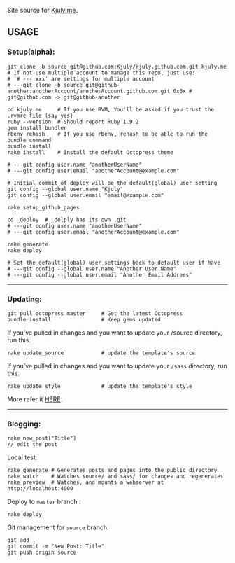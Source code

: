 
Site source for [Kjuly.me](http://kjuly.me).

## USAGE

### Setup(alpha):

    git clone -b source git@github.com:Kjuly/kjuly.github.com.git kjuly.me
    # If not use multiple account to manage this repo, just use:
    # '# --- xxx' are settings for multiple account
    # ---git clone -b source git@github-another:anotherAccount/anotherAccount.github.com.git 0x6x # git@github.com -> git@github-another

    cd kjuly.me     # If you use RVM, You'll be asked if you trust the .rvmrc file (say yes)
    ruby --version  # Should report Ruby 1.9.2
    gem install bundler
    rbenv rehash    # If you use rbenv, rehash to be able to run the bundle command
    bundle install
    rake install    # Install the default Octopress theme

    # ---git config user.name "anotherUserName"
    # ---git config user.email "anotherAccount@example.com"

    # Initial commit of deploy will be the default(global) user setting
    git config --global user.name "Kjuly"
    git config --global user.email "email@example.com"

    rake setup_github_pages

    cd _deploy  # _delply has its own .git
    # ---git config user.name "anotherUserName"
    # ---git config user.email "anotherAccount@example.com"

    rake generate
    rake deploy

    # Set the default(global) user settings back to default user if have
    # ---git config --global user.name "Another User Name"
    # ---git config --global user.email "Another Email Address"

---
### Updating:

    git pull octopress master     # Get the latest Octopress
    bundle install                # Keep gems updated

If you’ve pulled in changes and you want to update your /source directory, run this.

    rake update_source            # update the template's source

If you’ve pulled in changes and you want to update your `/sass` directory, run this.

    rake update_style             # update the template's style

More refer it [HERE](http://octopress.org/docs/updating/).

---
### Blogging:

    rake new_post["Title"]
    // edit the post

Local test:

    rake generate # Generates posts and pages into the public directory
    rake watch    # Watches source/ and sass/ for changes and regenerates
    rake preview  # Watches, and mounts a webserver at http://localhost:4000

Deploy to `master` branch :

    rake deploy

Git management for `source` branch:

    git add .
    git commit -m "New Post: Title"
    git push origin source
